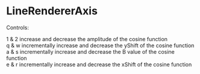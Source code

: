 # LineRendererAxis


Controls:

1 & 2 increase and decrease the amplitude of the cosine function <br/>
q & w incrementally increase and decrease the yShift of the cosine function <br/>
a & s incrementally increase and decrease the B value of the cosine function <br/> 
e & r incrementally increase and decrease the xShift of the cosine function<br/> 
